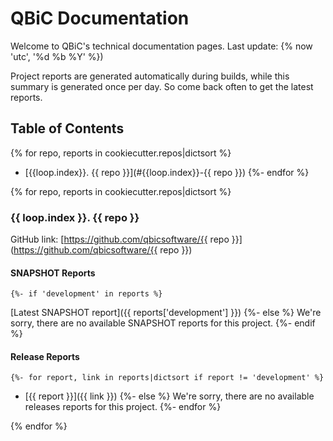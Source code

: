 # QBiC Documentation
Welcome to QBiC's technical documentation pages. Last update: {% now 'utc', '%d %b %Y' %})

Project reports are generated automatically during builds, while this summary is generated once per day. So come back often to get the latest reports. 

## Table of Contents
{% for repo, reports in cookiecutter.repos|dictsort %}
  - [{{loop.index}}. {{ repo }}](#{{loop.index}}-{{ repo }})
{%- endfor %}

{% for repo, reports in cookiecutter.repos|dictsort %}
### {{ loop.index }}. {{ repo }}
GitHub link: [https://github.com/qbicsoftware/{{ repo }}](https://github.com/qbicsoftware/{{ repo }})


#### SNAPSHOT Reports
    {%- if 'development' in reports %}
[Latest SNAPSHOT report]({{ reports['development'] }})
    {%- else %}
We're sorry, there are no available SNAPSHOT reports for this project.
    {%- endif %}


#### Release Reports
    {%- for report, link in reports|dictsort if report != 'development' %}
  - [{{ report }}]({{ link }})
    {%- else %}
We're sorry, there are no available releases reports for this project.
    {%- endfor %}

{% endfor %}